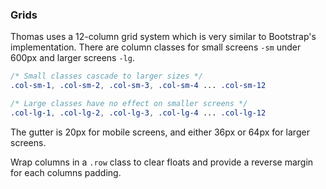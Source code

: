 ### Grids

Thomas uses a 12-column grid system which is very similar to Bootstrap's implementation. There are column classes for small screens `-sm` under 600px and larger screens `-lg`.

```css
/* Small classes cascade to larger sizes */
.col-sm-1, .col-sm-2, .col-sm-3, .col-sm-4 ... .col-sm-12

/* Large classes have no effect on smaller screens */
.col-lg-1, .col-lg-2, .col-lg-3, .col-lg-4 ... .col-lg-12
```

The gutter is 20px for mobile screens, and either 36px or 64px for larger screens.

Wrap columns in a `.row` class to clear floats and provide a reverse margin for each columns padding.
